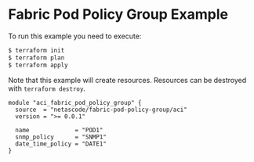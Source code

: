 <!-- BEGIN_TF_DOCS -->
# Fabric Pod Policy Group Example

To run this example you need to execute:

```bash
$ terraform init
$ terraform plan
$ terraform apply
```

Note that this example will create resources. Resources can be destroyed with `terraform destroy`.

```hcl
module "aci_fabric_pod_policy_group" {
  source  = "netascode/fabric-pod-policy-group/aci"
  version = ">= 0.0.1"

  name             = "POD1"
  snmp_policy      = "SNMP1"
  date_time_policy = "DATE1"
}

```
<!-- END_TF_DOCS -->